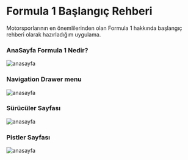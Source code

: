 # Formula 1 Başlangıç Rehberi


Motorsporlarının en önemlilerinden olan Formula 1 hakkında başlangıç rehberi olarak hazırladığım uygulama.


### AnaSayfa Formula 1 Nedir?

![anasayfa](img/img1.png)


### Navigation Drawer menu

![anasayfa](img/img2.png)


### Sürücüler Sayfası

![anasayfa](img/img3.png)


### Pistler Sayfası

![anasayfa](img/img4.png)

